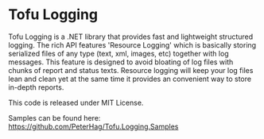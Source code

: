# Tofu Logging

Tofu Logging is a .NET library that provides fast and lightweight structured logging. The rich API features 'Resource Logging'
which is basically storing serialized  files of any type (text, xml, images, etc) together with log messages. 
This feature is designed to avoid bloating of log files with chunks of report and status texts. Resource logging will keep 
your log files lean and clean yet at the same time it provides an convenient way to store in-depth reports.

This code is released under MIT License.

Samples can be found here: https://github.com/PeterHag/Tofu.Logging.Samples
